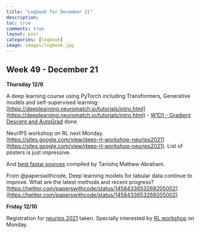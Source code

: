 ```yaml
---
title: "Logbook for December 21"
description: 
toc: true
comments: true
layout: post
categories: [logbook]
image: images/logbook.jpg
---
```




## Week 49 - December 21

**Thursday 12/9**

A deep learning course using PyTorch including Transformers, Generative models and self-supervised learning: [https://deeplearning.neuromatch.io/tutorials/intro.html](https://deeplearning.neuromatch.io/tutorials/intro.html) - [W1D1 - Gradient Descent and AutoGrad](https://colab.research.google.com/github/NeuromatchAcademy/course-content-dl/blob/main/tutorials/W1D2_LinearDeepLearning/student/W1D2_Tutorial1.ipynb) done

NeurIPS workshop on RL next Monday. [https://sites.google.com/view/deep-rl-workshop-neurips2021](https://sites.google.com/view/deep-rl-workshop-neurips2021). List of posters is just impressive.

And [best fastai sources](https://github.com/tmabraham/awesome-fastai) compiled by Tanishq Mathew Abraham.

From @paperswithcode, Deep learning models for tabular data continue to improve. What are the latest methods and recent progress? [https://twitter.com/paperswithcode/status/1458433653269205002](https://twitter.com/paperswithcode/status/1458433653269205002)

**Friday 12/10**

Registration for [neurips 2021](https://nips.cc/virtual/2021/index.html) taken. Specially interested by [RL workshop](https://sites.google.com/view/deep-rl-workshop-neurips2021) on Monday.